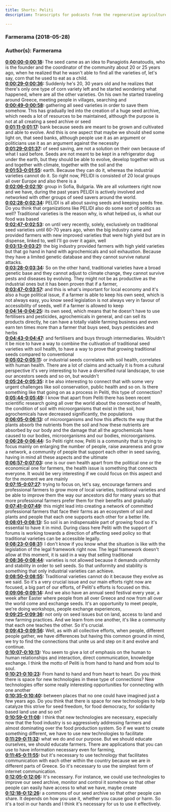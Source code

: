 ```yaml
---
title: Shorts: Peliti
description: Transcripts for podcasts from the regenerative agriculture space. Search and find episodes and timestamps.

---
```


### Farmerama  (2018-05-28)  
### Author(s): Farmerama  

**[0:00:00-0:00:18](https://soundcloud.com/farmerama-radio/shorts-grow-observatory-peliti#t=0:00:00):**  The seed came as an idea to Panagiotis Aenatoudis, who is the founder and the coordinator of  the community about 20 or 25 years ago, when he realized that he wasn't able to find all  the varieties of, let's say, corn that he used to eat as a child.  
**[0:00:29-0:00:36](https://soundcloud.com/farmerama-radio/shorts-grow-observatory-peliti#t=0:00:29):**  Suddenly he's 20, 30 years old and he realizes that there's only one type of corn variety  left and he started wondering what happened, where are all the other varieties.  On his own he started traveling around Greece, meeting people in villages, searching and  
**[0:00:49-0:00:58](https://soundcloud.com/farmerama-radio/shorts-grow-observatory-peliti#t=0:00:49):**  gathering all seed varieties in order to save them somehow.  This has gradually led into the creation of a huge seed archive, which needs a lot of  resources to be maintained, although the purpose is not at all creating a seed archive or seed  
**[0:01:11-0:01:17](https://soundcloud.com/farmerama-radio/shorts-grow-observatory-peliti#t=0:01:11):**  bank because seeds are meant to be grown and cultivated and able to evolve.  And this is one aspect that maybe we should shed some light on, that seed banks, although  people use it as an argument or politicians use it as an argument against the necessity  
**[0:01:29-0:01:37](https://soundcloud.com/farmerama-radio/shorts-grow-observatory-peliti#t=0:01:29):**  of seed saving, are not a solution on their own because of what I said before.  Seeds are not meant to be kept in a refrigerator dug under the earth, but they should be able  to evolve, develop together with us and together with climate, together with the soil and the  
**[0:01:53-0:01:55](https://soundcloud.com/farmerama-radio/shorts-grow-observatory-peliti#t=0:01:53):**  earth.  Because they can do it, whereas the industrial varieties cannot do it.  So right now, PELIDI is consisted of 20 local groups all over Europe and also there is a  
**[0:02:06-0:02:10](https://soundcloud.com/farmerama-radio/shorts-grow-observatory-peliti#t=0:02:06):**  group in Sofia, Bulgaria.  We are all volunteers right now and we have, during the past years PELIDI is actively involved  and networked with other groups of seed savers around the world.  
**[0:02:28-0:02:34](https://soundcloud.com/farmerama-radio/shorts-grow-observatory-peliti#t=0:02:28):**  PELIDI is all about saving seeds and keeping seeds free.  Do you think that organizations like PELIDI also do some sort of politics as well?  Traditional varieties is the reason why, is what helped us, is what our food was based  
**[0:02:47-0:02:53](https://soundcloud.com/farmerama-radio/shorts-grow-observatory-peliti#t=0:02:47):**  on until very recently, solely, exclusively on traditional seed varieties until 60-70  years ago, when the big industry came and provided farmers with new improved varieties  that were high yield but are in dispense, linked to, well I'll go over it again, well  
**[0:03:13-0:03:21](https://soundcloud.com/farmerama-radio/shorts-grow-observatory-peliti#t=0:03:13):**  the big industry provided farmers with high yield varieties but that go hand in hand with  agrochemicals and soil exhaustion.  Because they have a limited genetic database and they cannot survive natural attacks.  
**[0:03:28-0:03:34](https://soundcloud.com/farmerama-radio/shorts-grow-observatory-peliti#t=0:03:28):**  So on the other hand, traditional varieties have a broad genetic base and they cannot  adjust to climate change, they cannot survive pests and diseases by evolving.  They might not be as productive as the industrial ones but it has been proven that if a farmer,  
**[0:03:47-0:03:57](https://soundcloud.com/farmerama-radio/shorts-grow-observatory-peliti#t=0:03:47):**  and this is what's important for local economy and it's also a huge political issue, if a  farmer is able to keep his own seed, which is not always easy, you know seed legislation  is not always very in favour of accessibility of seeds, well if a farmer is allowed to keep  
**[0:04:14-0:04:25](https://soundcloud.com/farmerama-radio/shorts-grow-observatory-peliti#t=0:04:14):**  its own seed, which means that he doesn't have to use fertilisers and pesticides, agrochemicals  in general, and can sell its products directly, he can have a totally viable farming business  and even earn ten times more than a farmer that buys seed, buys pesticides and herbs  
**[0:04:43-0:04:47](https://soundcloud.com/farmerama-radio/shorts-grow-observatory-peliti#t=0:04:43):**  and fertilisers and buys through intermediaries.  Wouldn't it be nice to have a way to combine the cultivation of traditional seed varieties  with soil health, to have a way to prove that growing traditional seeds compared to conventional  
**[0:05:02-0:05:11](https://soundcloud.com/farmerama-radio/shorts-grow-observatory-peliti#t=0:05:02):**  or industrial seeds correlates with soil health, correlates with human health.  There are a lot of claims and actually it is from a cultural perspective it's very interesting  to have a diversified rural landscape, to use our ancestors seeds and so on, but wouldn't  
**[0:05:24-0:05:35](https://soundcloud.com/farmerama-radio/shorts-grow-observatory-peliti#t=0:05:24):**  it be also interesting to connect that with some very urgent challenges like soil conservation,  public health and so on.  Is there something like that going on as a process in Peliti, this type of connection?  
**[0:05:44-0:05:49](https://soundcloud.com/farmerama-radio/shorts-grow-observatory-peliti#t=0:05:44):**  I know that apart from Peliti there has been recent scientific research going all over  the world about the connection of health, the condition of soil with microorganisms  that exist in the soil, how agrochemicals have decreased significantly, the populations  
**[0:06:05-0:06:13](https://soundcloud.com/farmerama-radio/shorts-grow-observatory-peliti#t=0:06:05):**  of microorganisms and how this affects the way that the plants absorb the nutrients from  the soil and how these nutrients are absorbed by our body and the damage that all the agrochemicals  have caused to our bodies, microorganisms and our bodies, microorganisms.  
**[0:06:28-0:06:44](https://soundcloud.com/farmerama-radio/shorts-grow-observatory-peliti#t=0:06:28):**  So Peliti right now, Peliti is a community that is trying to focus mainly on enlarging  the number of people, raise awareness and grow a network, a community of people that  support each other in seed saving, having in mind all these aspects and the ultimate  
**[0:06:57-0:07:03](https://soundcloud.com/farmerama-radio/shorts-grow-observatory-peliti#t=0:06:57):**  one is our own health apart from the political one or the economical one for farmers, the  health issue is something that connects everyone.  It would be very interesting if we could focus on this aspect and for the moment we are mainly  
**[0:07:15-0:07:27](https://soundcloud.com/farmerama-radio/shorts-grow-observatory-peliti#t=0:07:15):**  trying to focus on, let's say, encourage farmers and professional farmers to grow more of local  varieties, traditional varieties and be able to improve them the way our ancestors did  for many years so that more professional farmers prefer them for their benefits and gradually  
**[0:07:41-0:07:49](https://soundcloud.com/farmerama-radio/shorts-grow-observatory-peliti#t=0:07:41):**  this might lead into creating a network of committed professional farmers that face their  farms as an ecosystem of soil and plants and people that each one supports each other for  a better life.  
**[0:08:01-0:08:13](https://soundcloud.com/farmerama-radio/shorts-grow-observatory-peliti#t=0:08:01):**  So soil is an indispensable part of growing food so it's essential to have it in mind.  During class here Peliti with the support of forums is working towards a direction of  affecting seed policy so that traditional varieties can be accessible legally.  
**[0:08:23-0:08:31](https://soundcloud.com/farmerama-radio/shorts-grow-observatory-peliti#t=0:08:23):**  I don't know if you know what the situation is like with the legislation of the legal  framework right now.  The legal framework doesn't allow at this moment, it is said in a way that selling traditional  
**[0:08:36-0:08:44](https://soundcloud.com/farmerama-radio/shorts-grow-observatory-peliti#t=0:08:36):**  varieties is not allowed because it demands uniformity and stability in order to sell  seeds.  So that uniformity and stability is something that only industrial varieties can achieve.  
**[0:08:50-0:08:55](https://soundcloud.com/farmerama-radio/shorts-grow-observatory-peliti#t=0:08:50):**  Traditional varieties cannot do it because they evolve as we said.  So it's a very crucial issue and our main efforts right now are focused, a big part  of our efforts, of Peliti's efforts is focused on this.  
**[0:09:06-0:09:14](https://soundcloud.com/farmerama-radio/shorts-grow-observatory-peliti#t=0:09:06):**  And we also have an annual seed festival every year, a week after Easter where people from  all over Greece and now from all over the world come and exchange seeds.  It's an opportunity to meet people, we're doing workshops, people exchange experiences,  
**[0:09:25-0:09:36](https://soundcloud.com/farmerama-radio/shorts-grow-observatory-peliti#t=0:09:25):**  not only on seed issues but on land, access to land and new farming practices.  And we learn from one another, it's like a community that each one teaches the other.  So it's crucial.  
**[0:09:43-0:09:56](https://soundcloud.com/farmerama-radio/shorts-grow-observatory-peliti#t=0:09:43):**  Well, as with all collective efforts, when people, different people gather, we have differences  but having this common ground in mind, we try to find the connections that unite us  and step on it and evolve and continue.  
**[0:10:07-0:10:13](https://soundcloud.com/farmerama-radio/shorts-grow-observatory-peliti#t=0:10:07):**  You seem to give a lot of emphasis on the human to human relationships and interaction,  direct communication, knowledge exchange.  I think the motto of Peliti is from hand to hand and from soul to soul.  
**[0:10:21-0:10:23](https://soundcloud.com/farmerama-radio/shorts-grow-observatory-peliti#t=0:10:21):**  From hand to hand and from heart to heart.  Do you think there is space for new technologies in these type of connections?  New technologies offer some really interesting opportunities for connecting with one another  
**[0:10:35-0:10:40](https://soundcloud.com/farmerama-radio/shorts-grow-observatory-peliti#t=0:10:35):**  between places that no one could have imagined just a few years ago.  Do you think that there is space for new technologies to help catalyze this strive for seed freedom,  for food democracy, for solidarity based land use and so on?  
**[0:10:59-0:11:08](https://soundcloud.com/farmerama-radio/shorts-grow-observatory-peliti#t=0:10:59):**  I think that new technologies are necessary, especially now that the food industry is so  aggressively addressing farmers and almost dominating over the food production system.  So if we want to create something different, we have to use new technologies to facilitate  
**[0:11:29-0:11:32](https://soundcloud.com/farmerama-radio/shorts-grow-observatory-peliti#t=0:11:29):**  what we do and our purpose.  But we should educate ourselves, we should educate farmers.  There are applications that you can use to have information necessary even for farming,  
**[0:11:45-0:11:55](https://soundcloud.com/farmerama-radio/shorts-grow-observatory-peliti#t=0:11:45):**  but it's necessary to use technology that facilitates communication with each other  within the country because we are in different parts of Greece.  So it's necessary to use the simplest form of internet communication.  
**[0:12:05-0:12:06](https://soundcloud.com/farmerama-radio/shorts-grow-observatory-peliti#t=0:12:05):**  It's necessary.  For instance, we could use technologies to improve our seed archive, monitor and control  it somehow so that other people can easily have access to what we have, maybe create  
**[0:12:18-0:12:26](https://soundcloud.com/farmerama-radio/shorts-grow-observatory-peliti#t=0:12:18):**  a commons of our seed archive so that other people can share.  It depends on how you use it, whether you cause good or harm.  So it's a tool in our hands and I think it's necessary for us to use it effectively.  